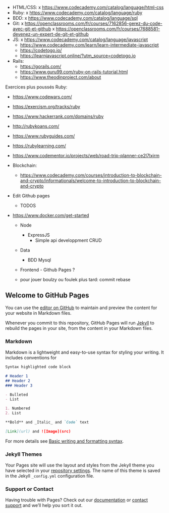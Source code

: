 - HTML/CSS:
    x https://www.codecademy.com/catalog/language/html-css
- Ruby: 
    x https://www.codecademy.com/catalog/language/ruby
- BDD:
    x https://www.codecademy.com/catalog/language/sql
- Git:
    x https://openclassrooms.com/fr/courses/7162856-gerez-du-code-avec-git-et-github
    x https://openclassrooms.com/fr/courses/7688581-devenez-un-expert-de-git-et-github
- JS:
    x https://www.codecademy.com/catalog/language/javascript
    - https://www.codecademy.com/learn/learn-intermediate-javascript
    - https://codetogo.io/
    - https://learnjavascript.online/?utm_source=codetogo.io
- Rails:
    - https://gorails.com/
    - https://www.guru99.com/ruby-on-rails-tutorial.html
    - https://www.theodinproject.com/about

Exercices plus poussés Ruby:
  - https://www.codewars.com/
  - https://exercism.org/tracks/ruby
  - https://www.hackerrank.com/domains/ruby
  - http://rubykoans.com/
  - https://www.rubyguides.com/
  - https://rubylearning.com/

- https://www.codementor.io/projects/web/road-trip-planner-ce2l7lxjrm

- Blockchain:
    - https://www.codecademy.com/courses/introduction-to-blockchain-and-crypto/informationals/welcome-to-introduction-to-blockchain-and-crypto

- Edit Github pages
  - TODOS
- https://www.docker.com/get-started
  - Node
    - ExpressJS
      - Simple api developpment CRUD
  - Data
    - BDD Mysql 
  - Frontend - Github Pages ?        
 
  - pour jouer boulzy ou foulek plus tard: commit rebase 


## Welcome to GitHub Pages

You can use the [editor on GitHub](https://github.com/fabuliqiao/fabuliqiao.github.io/edit/main/README.md) to maintain and preview the content for your website in Markdown files.

Whenever you commit to this repository, GitHub Pages will run [Jekyll](https://jekyllrb.com/) to rebuild the pages in your site, from the content in your Markdown files.

### Markdown

Markdown is a lightweight and easy-to-use syntax for styling your writing. It includes conventions for

```markdown
Syntax highlighted code block

# Header 1
## Header 2
### Header 3

- Bulleted
- List

1. Numbered
2. List

**Bold** and _Italic_ and `Code` text

[Link](url) and ![Image](src)
```

For more details see [Basic writing and formatting syntax](https://docs.github.com/en/github/writing-on-github/getting-started-with-writing-and-formatting-on-github/basic-writing-and-formatting-syntax).

### Jekyll Themes

Your Pages site will use the layout and styles from the Jekyll theme you have selected in your [repository settings](https://github.com/fabuliqiao/fabuliqiao.github.io/settings/pages). The name of this theme is saved in the Jekyll `_config.yml` configuration file.

### Support or Contact

Having trouble with Pages? Check out our [documentation](https://docs.github.com/categories/github-pages-basics/) or [contact support](https://support.github.com/contact) and we’ll help you sort it out.
